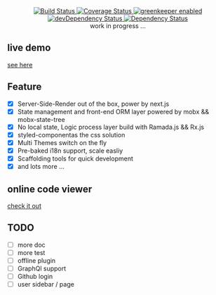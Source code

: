 
<div align="center">
  <a href="https://travis-ci.org/mydearxym/mastani" target="_blank">
    <img src="https://travis-ci.org/mydearxym/mastani.svg" alt="Build Status" />
  </a>

  <a href='https://coveralls.io/github/mydearxym/mastani?branch=dev' target="_blank">
    <img
    src='https://coveralls.io/repos/github/mydearxym/mastani/badge.svg?branch=dev'
    alt='Coverage Status' />
  </a>

  <a href="https://greenkeeper.io" target="_blank">
    <img src="https://badges.greenkeeper.io/mydearxym/mastani.svg" alt="greenkeeper enabled" />
  </a>

  <a href="https://david-dm.org/mydearxym/mastani?type=dev" target="_blank">
    <img src="https://david-dm.org/mydearxym/mastani/dev-status.svg" alt="devDependency Status" />
  </a>

  <a href="https://david-dm.org/mydearxym/mastani" target="_blank">
    <img src="https://david-dm.org/mydearxym/mastani.svg" alt="Dependency Status" />
  </a>
  
  <div> work in progress ...</div>
</div>


## live demo
  [see here](https://mastani.now.sh/)


## Feature

- [x] Server-Side-Render out of the box, power by next.js
- [x] State management and front-end ORM layer powered by mobx && mobx-state-tree
- [x] No local state, Logic process layer build with Ramada.js && Rx.js
- [x] styled-componentas the css solution
- [x] Multi Themes switch on the fly
- [x] Pre-baked i18n support, scale easliy
- [x] Scaffolding tools for quick development
- [x] and lots more ...

## online code viewer
  [check it out](https://insight.io/github.com/mydearxym/mastani/tree/dev/)


## TODO

- [ ] more doc
- [ ] more test
- [ ] offline plugin
- [ ] GraphQl support
- [ ] Github login
- [ ] user sidebar / page
